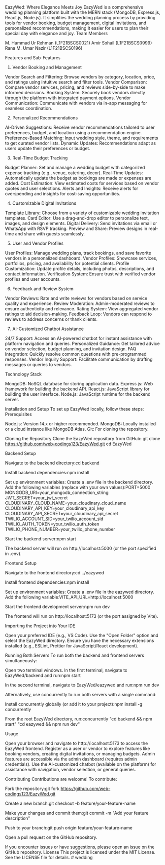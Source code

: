 EazyWed: Where Elegance Meets Joy
EazyWed is a comprehensive wedding planning platform built with the MERN stack (MongoDB, Express.js, React.js, Node.js). It simplifies the wedding planning process by providing tools for vendor booking, budget management, digital invitations, and personalized recommendations, making it easier for users to plan their special day with elegance and joy.
Team Members

M. Hammad Ur Rehman (L1F21BSCS0021)
Amir Sohail (L1F21BSCS0999)
Rana M. Umar Nazir (L1F21BSCS0196)

Features and Sub-Features
1. Vendor Booking and Management

Vendor Search and Filtering: Browse vendors by category, location, price, and ratings using intuitive search and filter tools.
Vendor Comparison: Compare vendor services, pricing, and reviews side-by-side to make informed decisions.
Booking System: Securely book vendors directly through the platform with integrated payment options.
Vendor Communication: Communicate with vendors via in-app messaging for seamless coordination.

2. Personalized Recommendations

AI-Driven Suggestions: Receive vendor recommendations tailored to user preferences, budget, and location using a recommendation engine.
Preference-Based Matching: Input wedding style, theme, and requirements to get curated vendor lists.
Dynamic Updates: Recommendations adapt as users update their preferences or budget.

3. Real-Time Budget Tracking

Budget Planner: Set and manage a wedding budget with categorized expense tracking (e.g., venue, catering, decor).
Real-Time Updates: Automatically update the budget as bookings are made or expenses are added.
Cost Estimation: View estimated costs for services based on vendor quotes and user selections.
Alerts and Insights: Receive alerts for overspending and insights for cost-saving opportunities.

4. Customizable Digital Invitations

Template Library: Choose from a variety of customizable wedding invitation templates.
Card Editor: Use a drag-and-drop editor to personalize text, images, and design elements.
Digital Delivery: Send invitations via email or WhatsApp with RSVP tracking.
Preview and Share: Preview designs in real-time and share with guests seamlessly.

5. User and Vendor Profiles

User Profiles: Manage wedding plans, track bookings, and save favorite vendors in a personalized dashboard.
Vendor Profiles: Showcase services, portfolios, pricing, and availability for potential clients.
Profile Customization: Update profile details, including photos, descriptions, and contact information.
Verification System: Ensure trust with verified vendor profiles and user accounts.

6. Feedback and Review System

Vendor Reviews: Rate and write reviews for vendors based on service quality and experience.
Review Moderation: Admin-moderated reviews to ensure authenticity and relevance.
Rating System: View aggregated vendor ratings to aid decision-making.
Feedback Loop: Vendors can respond to reviews to address concerns or thank clients.

7. AI-Customized Chatbot Assistance

24/7 Support: Access an AI-powered chatbot for instant assistance with platform navigation and queries.
Personalized Guidance: Get tailored advice on vendor selection, budget planning, and invitation design.
FAQ Integration: Quickly resolve common questions with pre-programmed responses.
Vendor Inquiry Support: Facilitate communication by drafting messages or queries to vendors.

Technology Stack

MongoDB: NoSQL database for storing application data.
Express.js: Web framework for building the backend API.
React.js: JavaScript library for building the user interface.
Node.js: JavaScript runtime for the backend server.

Installation and Setup
To set up EazyWed locally, follow these steps:
Prerequisites

Node.js: Version 14.x or higher recommended.
MongoDB: Locally installed or a cloud instance like MongoDB Atlas.
Git: For cloning the repository.

Cloning the Repository
Clone the EazyWed repository from GitHub:
git clone https://github.com/web-codings123/EazyWed.git
cd EazyWed

Backend Setup

Navigate to the backend directory:cd backend


Install backend dependencies:npm install


Set up environment variables:
Create a .env file in the backend directory.
Add the following variables (replace with your own values):PORT=5000
MONGODB_URI=your_mongodb_connection_string
JWT_SECRET=your_jwt_secret
CLOUDINARY_CLOUD_NAME=your_cloudinary_cloud_name
CLOUDINARY_API_KEY=your_cloudinary_api_key
CLOUDINARY_API_SECRET=your_cloudinary_api_secret
TWILIO_ACCOUNT_SID=your_twilio_account_sid
TWILIO_AUTH_TOKEN=your_twilio_auth_token
TWILIO_PHONE_NUMBER=your_twilio_phone_number




Start the backend server:npm start

The backend server will run on http://localhost:5000 (or the port specified in .env).

Frontend Setup

Navigate to the frontend directory:cd ../eazywed


Install frontend dependencies:npm install


Set up environment variables:
Create a .env file in the eazywed directory.
Add the following variable:VITE_API_URL=http://localhost:5000




Start the frontend development server:npm run dev

The frontend will run on http://localhost:5173 (or the port assigned by Vite).

Importing the Project into Your IDE

Open your preferred IDE (e.g., VS Code).
Use the "Open Folder" option and select the EazyWed directory.
Ensure you have the necessary extensions installed (e.g., ESLint, Prettier for JavaScript/React development).

Running Both Servers
To run both the backend and frontend servers simultaneously:

Open two terminal windows.
In the first terminal, navigate to EazyWed/backend and run:npm start


In the second terminal, navigate to EazyWed/eazywed and run:npm run dev



Alternatively, use concurrently to run both servers with a single command:

Install concurrently globally (or add it to your project):npm install -g concurrently


From the root EazyWed directory, run:concurrently "cd backend && npm start" "cd eazywed && npm run dev"



Usage

Open your browser and navigate to http://localhost:5173 to access the EazyWed frontend.
Register as a user or vendor to explore features like booking vendors, creating digital invitations, or managing budgets.
Admin features are accessible via the admin dashboard (requires admin credentials).
Use the AI-customized chatbot (available on the platform) for assistance with navigation, vendor selection, or general queries.

Contributing
Contributions are welcome! To contribute:

Fork the repository:git fork https://github.com/web-codings123/EazyWed.git


Create a new branch:git checkout -b feature/your-feature-name


Make your changes and commit them:git commit -m "Add your feature description"


Push to your branch:git push origin feature/your-feature-name


Open a pull request on the GitHub repository.

If you encounter issues or have suggestions, please open an issue on the GitHub repository.
License
This project is licensed under the MIT License. See the LICENSE file for details.
#   w e d d i n g  
 